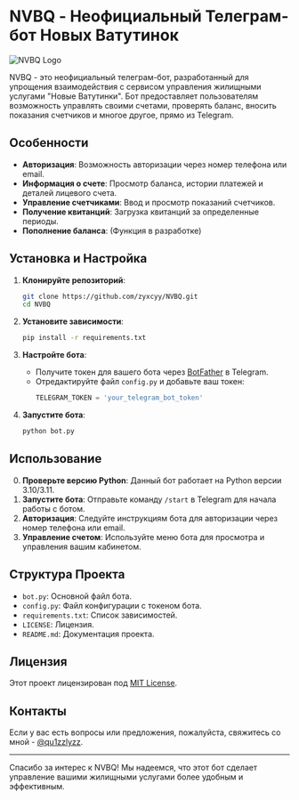 # NVBQ - Неофициальный Телеграм-бот Новых Ватутинок

![NVBQ Logo](https://qu1zzly.ru/storage/nvbq-logo.png)

NVBQ - это неофициальный телеграм-бот, разработанный для упрощения взаимодействия с сервисом управления жилищными услугами "Новые Ватутинки". Бот предоставляет пользователям возможность управлять своими счетами, проверять баланс, вносить показания счетчиков и многое другое, прямо из Telegram.

## Особенности

- **Авторизация**: Возможность авторизации через номер телефона или email.
- **Информация о счете**: Просмотр баланса, истории платежей и деталей лицевого счета.
- **Управление счетчиками**: Ввод и просмотр показаний счетчиков.
- **Получение квитанций**: Загрузка квитанций за определенные периоды.
- **Пополнение баланса**: (Функция в разработке)

## Установка и Настройка

1. **Клонируйте репозиторий**:
   ```bash
   git clone https://github.com/zyxcyy/NVBQ.git
   cd NVBQ
   ```

2. **Установите зависимости**:
   ```bash
   pip install -r requirements.txt
   ```

3. **Настройте бота**:
   - Получите токен для вашего бота через [BotFather](https://t.me/botfather) в Telegram.
   - Отредактируйте файл `config.py` и добавьте ваш токен:
     ```python
     TELEGRAM_TOKEN = 'your_telegram_bot_token'
     ```

4. **Запустите бота**:
   ```bash
   python bot.py
   ```

## Использование

0. **Проверьте версию Python**: Данный бот работает на Python версии 3.10/3.11.
1. **Запустите бота**: Отправьте команду `/start` в Telegram для начала работы с ботом.
2. **Авторизация**: Следуйте инструкциям бота для авторизации через номер телефона или email.
3. **Управление счетом**: Используйте меню бота для просмотра и управления вашим кабинетом.

## Структура Проекта

- `bot.py`: Основной файл бота.
- `config.py`: Файл конфигурации с токеном бота.
- `requirements.txt`: Список зависимостей.
- `LICENSE`: Лицензия.
- `README.md`: Документация проекта.

## Лицензия

Этот проект лицензирован под [MIT License](LICENSE).

## Контакты

Если у вас есть вопросы или предложения, пожалуйста, свяжитесь со мной - [@qu1zzlyzz](https://t.me/qu1zzlyzz).

---

Спасибо за интерес к NVBQ! Мы надеемся, что этот бот сделает управление вашими жилищными услугами более удобным и эффективным.
